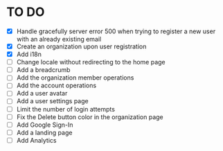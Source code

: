 # TO DO

- [x] Handle gracefully server error 500 when trying to register a new user with an already existing email
- [x] Create an organization upon user registration
- [x] Add i18n
- [ ] Change locale without redirecting to the home page
- [ ] Add a breadcrumb
- [ ] Add the organization member operations
- [ ] Add the account operations
- [ ] Add a user avatar
- [ ] Add a user settings page
- [ ] Limit the number of login attempts
- [ ] Fix the Delete button color in the organization page
- [ ] Add Google Sign-In
- [ ] Add a landing page
- [ ] Add Analytics
